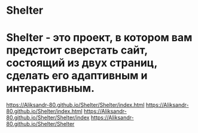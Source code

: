 # Shelter
# Shelter - это проект, в котором вам предстоит сверстать сайт, состоящий из двух страниц, сделать его адаптивным и интерактивным.
https://Aliksandr-80.github.io/Shelter/Shelter/index.html
https://Aliksandr-80.github.io/Shelter/index.html
https://Aliksandr-80.github.io/Shelter/Shelter/index
https://Aliksandr-80.github.io/Shelter/Shelter
